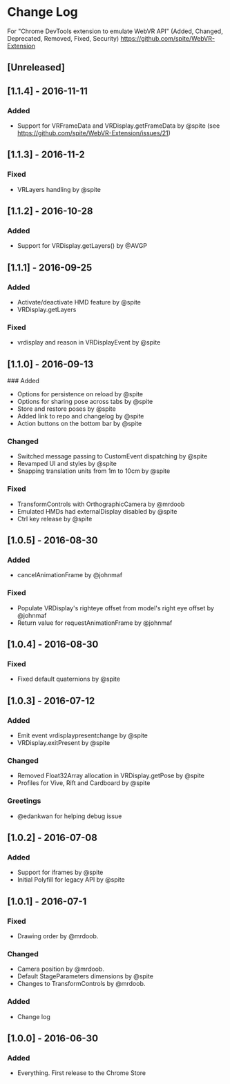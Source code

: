 # Change Log
For "Chrome DevTools extension to emulate WebVR API"
(Added, Changed, Deprecated, Removed, Fixed, Security)
https://github.com/spite/WebVR-Extension

## [Unreleased]

## [1.1.4] - 2016-11-11
### Added
- Support for VRFrameData and VRDisplay.getFrameData by @spite (see https://github.com/spite/WebVR-Extension/issues/21)

## [1.1.3] - 2016-11-2
### Fixed
- VRLayers handling by @spite

## [1.1.2] - 2016-10-28
### Added
- Support for VRDisplay.getLayers() by @AVGP

## [1.1.1] - 2016-09-25
### Added
- Activate/deactivate HMD feature by @spite
- VRDisplay.getLayers

### Fixed
- vrdisplay and reason in VRDisplayEvent by @spite

## [1.1.0] - 2016-09-13
### Added
- Options for persistence on reload by @spite
- Options for sharing pose across tabs by @spite
- Store and restore poses by @spite
- Added link to repo and changelog by @spite
- Action buttons on the bottom bar by @spite

### Changed
- Switched message passing to CustomEvent dispatching by @spite
- Revamped UI and styles by @spite
- Snapping translation units from 1m to 10cm by @spite

### Fixed
- TransformControls with OrthographicCamera by @mrdoob
- Emulated HMDs had externalDisplay disabled by @spite
- Ctrl key release by @spite

## [1.0.5] - 2016-08-30
### Added
- cancelAnimationFrame by @johnmaf

### Fixed
- Populate VRDisplay's righteye offset from model's right eye offset by @johnmaf
- Return value for requestAnimationFrame by @johnmaf

## [1.0.4] - 2016-08-30
### Fixed
- Fixed default quaternions by @spite

## [1.0.3] - 2016-07-12
### Added
- Emit event vrdisplaypresentchange by @spite
- VRDisplay.exitPresent by @spite

### Changed
- Removed Float32Array allocation in VRDisplay.getPose by @spite
- Profiles for Vive, Rift and Cardboard by @spite

### Greetings
- @edankwan for helping debug issue

## [1.0.2] - 2016-07-08
### Added
- Support for iframes by @spite
- Initial Polyfill for legacy API by @spite

## [1.0.1] - 2016-07-1
### Fixed
- Drawing order by @mrdoob.

### Changed
- Camera position by @mrdoob.
- Default StageParameters dimensions by @spite
- Changes to TransformControls by @mrdoob.

### Added
- Change log

## [1.0.0] - 2016-06-30
### Added
- Everything. First release to the Chrome Store
